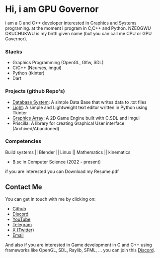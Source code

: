 # Hi, i am GPU Governor
i am a C and C++ developer interested in Graphics and Systems programing. at the moment i program in C,C++ and Python. NZEOGWU OKUCHUKWU is my birth given name (but you can call me CPU or GPU Governor).
### Stacks
* Graphics Programming (OpenGL, Glfw, SDL)
* C/C++ (Ncurses, imgui)
* Python (tkinter)
* Dart

### Projects (github Repo's)
* [Database System](https://github.com/CPU-governor/Mini_Database): A simple Data Base that writes data to .txt files
* [Light](https://github.com/Light-Edit/Light): A simple and Lightweight text editor written in Python using Tkinter
* [Graphics Array](https://github.com/Graphics-Array/Graphics-Array): A 2D Game Engine built with C,SDL and imgui
* Priscilla: A library for creating Graphical User interface (Archived/Abandoned)

### Competencies
Build systems || Blender || Linux || Mathematics || kinematics
- B.sc in Computer Science (2022 - present)

if you are interested you can Download my Resume.pdf

## Contact Me

You can get in touch with me by clicking on:

- [Github](https://github.com/CPU-governor)  
- [Discord](https://discord.gg/QM97pDZHtY)
- [YouTube](https://youtube.com/@CPU_Governor?si=jit_Ya4_VFoGK8Pn) 
- [Telegram](https://t.me/cpu_governor) 
- [X (Twitter)](https://twitter.com/cpu_governor?t=hLjxN510WS_zATZlya2nvQ&s=09) 
- [Email](mailto:cpu.governor@gmail.com)

And also if you are interested in Game development in C and C++ using frameworks like OpenGL, SDL, Raylib, SFML, ... you can join this [Discord](https://discord.gg/ANy5Sr7wt2).
